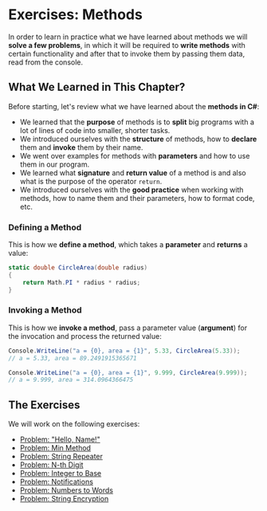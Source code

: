 # Exercises: Methods

In order to learn in practice what we have learned about methods we will **solve a few problems**, in which it will be required to **write methods** with certain functionality and after that to invoke them by passing them data, read from the console.

## What We Learned in This Chapter?

Before starting, let's review what we have learned about the **methods in C\#**:

* We learned that the **purpose** of methods is to **split** big programs with a lot of lines of code into smaller, shorter tasks.
* We introduced ourselves with the **structure** of methods, how to **declare** them and **invoke** them by their name.
* We went over examples for methods with **parameters** and how to use them in our program.
* We learned what **signature** and **return value** of a  method is and also what is the purpose of the operator `return`.
* We introduced ourselves with the **good practice** when working with methods, how to name them and their parameters, how to format code, etc.

### Defining a Method

This is how we **define a method**, which takes a **parameter** and **returns** a value:

```csharp
static double CircleArea(double radius)
{
    return Math.PI * radius * radius;
}
```

### Invoking a Method

This is how we **invoke a method**, pass a parameter value (**argument**) for the invocation and process the returned value:

```csharp
Console.WriteLine("a = {0}, area = {1}", 5.33, CircleArea(5.33));
// a = 5.33, area = 89.2491915365671

Console.WriteLine("a = {0}, area = {1}", 9.999, CircleArea(9.999));
// a = 9.999, area = 314.0964366475
```

## The Exercises

We will work on the following exercises:

* [Problem: "Hello, Name!"](/Content/Chapter-10-methods/exercises-methods/hello-name.md)
* [Problem: Min Method](/Content/Chapter-10-methods/exercises-methods/min-method.md)
* [Problem: String Repeater](/Content/Chapter-10-methods/exercises-methods/string-repeater.md)
* [Problem: N-th Digit](/Content/Chapter-10-methods/exercises-methods/nth-digit.md)
* [Problem: Integer to Base](/Content/Chapter-10-methods/exercises-methods/integer-to-base.md)
* [Problem: Notifications](/Content/Chapter-10-methods/exercises-methods/notifications.md)
* [Problem: Numbers to Words](/Content/Chapter-10-methods/exercises-methods/numbers-to-words.md)
* [Problem: String Encryption](/Content/Chapter-10-methods/exercises-methods/string-encryption.md)
